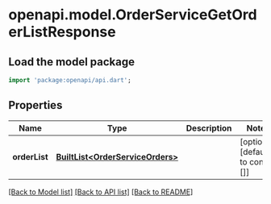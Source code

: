 # openapi.model.OrderServiceGetOrderListResponse

## Load the model package
```dart
import 'package:openapi/api.dart';
```

## Properties
Name | Type | Description | Notes
------------ | ------------- | ------------- | -------------
**orderList** | [**BuiltList&lt;OrderServiceOrders&gt;**](OrderServiceOrders.md) |  | [optional] [default to const []]

[[Back to Model list]](../README.md#documentation-for-models) [[Back to API list]](../README.md#documentation-for-api-endpoints) [[Back to README]](../README.md)


